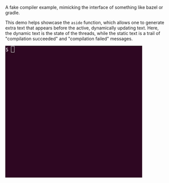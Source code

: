 A fake compiler example, mimicking the interface of something like bazel or gradle.

This demo helps showcase the `aside` function, which allows one to generate extra text that appears before the active,
dynamically updating text. Here, the dynamic text is the state of the threads, while the static text is a trail of
"compilation succeeded" and "compilation failed" messages.

![Example in action](https://github.com/varabyte/media/raw/main/konsole/screencasts/konsole-compiler.gif)